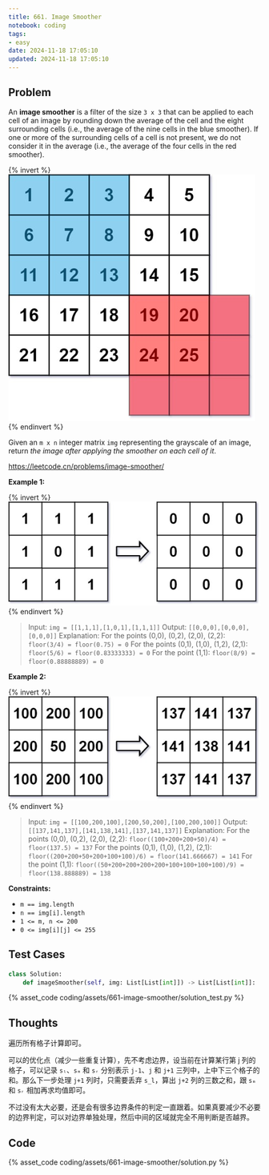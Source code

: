 ```yaml
---
title: 661. Image Smoother
notebook: coding
tags:
- easy
date: 2024-11-18 17:05:10
updated: 2024-11-18 17:05:10
---
```

## Problem

An **image smoother** is a filter of the size `3 x 3` that can be applied to each cell of an image by rounding down the average of the cell and the eight surrounding cells (i.e., the average of the nine cells in the blue smoother). If one or more of the surrounding cells of a cell is not present, we do not consider it in the average (i.e., the average of the four cells in the red smoother).

{% invert %}
![problem](assets/661-image-smoother/problem.png)
{% endinvert %}

Given an `m x n` integer matrix `img` representing the grayscale of an image, return _the image after applying the smoother on each cell of it_.

<https://leetcode.cn/problems/image-smoother/>

**Example 1:**

{% invert %}
![case1](assets/661-image-smoother/case1.png)
{% endinvert %}

> Input: `img = [[1,1,1],[1,0,1],[1,1,1]]`
> Output: `[[0,0,0],[0,0,0],[0,0,0]]`
> Explanation:
> For the points (0,0), (0,2), (2,0), (2,2): `floor(3/4) = floor(0.75) = 0`
> For the points (0,1), (1,0), (1,2), (2,1): `floor(5/6) = floor(0.83333333) = 0`
> For the point (1,1): `floor(8/9) = floor(0.88888889) = 0`

**Example 2:**

{% invert %}
![case2](assets/661-image-smoother/case2.png)
{% endinvert %}

> Input: `img = [[100,200,100],[200,50,200],[100,200,100]]`
> Output: `[[137,141,137],[141,138,141],[137,141,137]]`
> Explanation:
> For the points (0,0), (0,2), (2,0), (2,2): `floor((100+200+200+50)/4) = floor(137.5) = 137`
> For the points (0,1), (1,0), (1,2), (2,1): `floor((200+200+50+200+100+100)/6) = floor(141.666667) = 141`
> For the point (1,1): `floor((50+200+200+200+200+100+100+100+100)/9) = floor(138.888889) = 138`

**Constraints:**

- `m == img.length`
- `n == img[i].length`
- `1 <= m, n <= 200`
- `0 <= img[i][j] <= 255`

## Test Cases

``` python
class Solution:
    def imageSmoother(self, img: List[List[int]]) -> List[List[int]]:
```

{% asset_code coding/assets/661-image-smoother/solution_test.py %}

## Thoughts

遍历所有格子计算即可。

可以的优化点（减少一些重复计算），先不考虑边界，设当前在计算某行第 j 列的格子，可以记录 `sₗ`、`sₘ` 和 `sᵣ` 分别表示 `j-1`、`j` 和 `j+1` 三列中，上中下三个格子的和。那么下一步处理 `j+1` 列时，只需要丢弃 `s_l`，算出 `j+2` 列的三数之和，跟 `sₘ` 和 `sᵣ` 相加再求均值即可。

不过没有太大必要，还是会有很多边界条件的判定一直跟着。如果真要减少不必要的边界判定，可以对边界单独处理，然后中间的区域就完全不用判断是否越界。

## Code

{% asset_code coding/assets/661-image-smoother/solution.py %}
